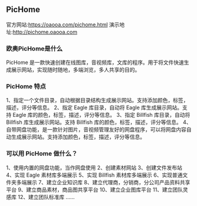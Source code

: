 ﻿## PicHome

  官方网站:https://oaooa.com/pichome.html
  演示地址:http://pichome.oaooa.com

### 欧奥PicHome是什么
 PicHome 是一款快速创建在线图库，音视频库，文库的程序。用于将文件快速生成展示网站，实现随时随地，多端浏览，多人共享的目的。

### PicHome 特点
 1、指定一个文件目录，自动根据目录结构生成展示网站。支持添加颜色，标签，描述，评分等信息。
 2、指定 Eagle 库目录，自动将 Eagle 库生成展示网站。支持 Eagle 库的颜色，标签，描述，评分等信息。
 3、指定 Billfish 库目录，自动将 Billfish 库生成展示网站。支持 Billfish 库的颜色，标签，描述，评分等信息。
 4、自带网盘功能，是一款针对图片，音视频管理友好的网盘程序，可以将网盘内容自动生成展示网站。支持添加颜色，标签，描述，评分等信息。

### 可以用 PicHome 做什么？
 1、使用内置的网盘功能，当作网盘使用
 2、创建素材网站
 3、创建文件发布站
 4、实现 Eagle 素材库多端展示
 5、实现 Billfish 素材库多端展示
 6、实现普通文件夹多端展示
 7、建立企业知识库
 8、建立代理商，分销商，分公司产品资料共享平台
 9、建立商品素材，商品图共享平台
 10、建立企业图库平台
 11、建立团队灵感库
 12、建立团队标准库
  ......